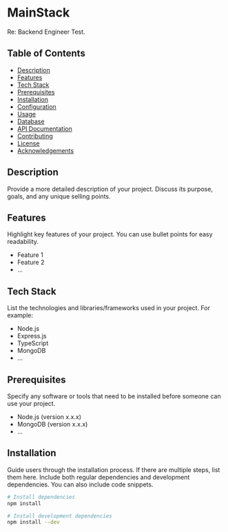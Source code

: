 # MainStack

Re: Backend Engineer Test.

## Table of Contents

- [Description](#description)
- [Features](#features)
- [Tech Stack](#tech-stack)
- [Prerequisites](#prerequisites)
- [Installation](#installation)
- [Configuration](#configuration)
- [Usage](#usage)
- [Database](#database)
- [API Documentation](#api-documentation)
- [Contributing](#contributing)
- [License](#license)
- [Acknowledgements](#acknowledgements)

## Description

Provide a more detailed description of your project. Discuss its purpose, goals, and any unique selling points.

## Features

Highlight key features of your project. You can use bullet points for easy readability.

- Feature 1
- Feature 2
- ...

## Tech Stack

List the technologies and libraries/frameworks used in your project. For example:
- Node.js
- Express.js
- TypeScript
- MongoDB
- ...

## Prerequisites

Specify any software or tools that need to be installed before someone can use your project.

- Node.js (version x.x.x)
- MongoDB (version x.x.x)
- ...

## Installation

Guide users through the installation process. If there are multiple steps, list them here. Include both regular dependencies and development dependencies. You can also include code snippets.

```bash
# Install dependencies
npm install

# Install development dependencies
npm install --dev
